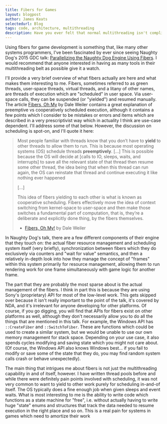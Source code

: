 ```yaml
---
title: Fibers for Games
layout: blogpost
author: James Keats
selectedurl: Blog
tags: code, architecture, multithreading
description: Have you ever felt that normal multithreading isn't complicated enough?
---
```


Using fibers for game development is something that, like many other systems programmers, I've been fascinated by ever since seeing Naughty Dog's 2015 GDC talk: [Parallelizing the Naughty Dog Engine Using Fibers](https://archive.org/details/GDC2015Gyrling_201508). I would recommend that anyone interested in having as many tools in their multithreading belt as possible give it a watch.

I'll provide a very brief overview of what fibers actually are here and what makes them interesting to me. Fibers, sometimes referred to as green threads, user-space threads, virtual threads, and a litany of other names, are threads of execution which are "scheduled" in user space. Via user-space calls, they can be suspended (or "yielded") and resumed manually. The article [Fibers, Oh My](https://graphitemaster.github.io/fibers/) by Dale Weiler contains a great explanation of preemptive vs cooperatively scheduled execution, although it contains a few points which I consider to be mistakes or errors and items which are described in a very prescriptivist way which in actuality I think are use-case dependent. I'll address some of that below. However, the discussion on scheduling is spot-on, and I'll quote it here:

> Most people familiar with threads know that you don’t have to **yield** to other threads to allow them to run. This is because most operating systems (OS) schedule threads **preemptively**. [...] This is possible because the OS will decide at [calls to IO, sleeps, waits, and interrupts] to save all the relevant state of that thread then resume some other thread, the idea being that when this thread can run again, the OS can reinstate that thread and continue executing it like nothing ever happened
>
> [...]
>
> This idea of fibers yielding to each other is what is known as cooperative scheduling. Fibers effectively move the idea of context switching from kernel-space to user-space and then make those switches a fundamental part of computation, that is, they’re a deliberate and explicitly done thing, by the fibers themselves.
> 
> - [Fibers, Oh My!](https://graphitemaster.github.io/fibers/) by Dale Weiler

In Naughty Dog's talk, there are a few different components of their engine that they touch on: the actual fiber resource management and scheduling system itself (very briefly), synchronization between fibers which they do exclusively via counters and "wait for value" semantics, and then a relatively in-depth look into how they manage the concept of "frames" within this system primarily for resource management, allowing them to run rendering work for one frame simultaneously with game logic for another frame.

The part that they are probably the most sparse about is the actual management of the fibers. I think in part this is because they are using Sony's (proprietary) API for most of the low-level work. This gets skipped over because it isn't really important to the point of the talk, it's covered by NDA, and it's irrelevant for anyone developing for other platforms. Of course, if you go digging, you will find that APIs for fibers exist on other platforms as well, although they don't necessarily allow you to do all the things that are mentioned in this talk. For example, the Windows API has `::CreateFiber` and `::SwitchToFiber`. These are functions which could be used to create a similar system, but we would be unable to use our own memory management for stack space. Depending on your use case, it also spends cycles modifying and saving state which you might not care about. (Of course, the Windows API also knows Windows best... if you fail to modify or save some of the state that they do, you may find random system calls crash or behave unexpectedly).

The main thing that intrigues me about fibers is not just the multithreading capability in and of itself, however. I have written thread pools before and while there were definitely pain points involved with scheduling, it was not very common to want to yield to other work purely for scheduling in-and-of itself. The OS typically does a fine enough job when given sleeps and event waits. What is most interesting to me is the ability to write code which functions as a state machine for "free", i.e. without actually having to write huge "state" enums and structures that track the data needed to resume execution in the right place and so on. This is a real pain for systems in games which need to amortize their work 